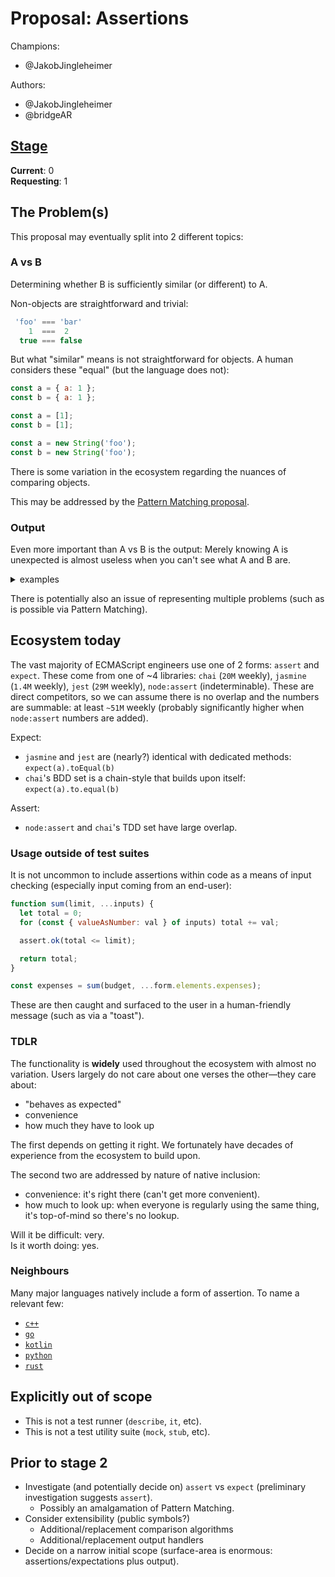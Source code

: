 # Proposal: Assertions

Champions:
* @JakobJingleheimer

Authors:
* @JakobJingleheimer
* @bridgeAR

## [Stage](https://tc39.github.io/process-document/)

**Current**: 0
<br />
**Requesting**: 1

## The Problem(s)

This proposal may eventually split into 2 different topics:

### A vs B

Determining whether B is sufficiently similar (or different) to A.

Non-objects are straightforward and trivial:

```js
 'foo' === 'bar'
    1  ===  2
  true === false
```

But what "similar" means is not straightforward for objects. A human considers these "equal" (but the language does not):

```js
const a = { a: 1 };
const b = { a: 1 };
```
```js
const a = [1];
const b = [1];
```
```js
const a = new String('foo');
const b = new String('foo');
```

There is some variation in the ecosystem regarding the nuances of comparing objects.

This may be addressed by the [Pattern Matching proposal](https://github.com/tc39/proposal-pattern-matching).

### Output

Even more important than A vs B is the output: Merely knowing A is unexpected is almost useless when you can't see what A and B are.

<details>
<summary>examples</summary>

Annoying:
```js
if (A !== B) throw new Error('A does not equal B');
// Error: A does not equal B
```

Better
```js
if (A !== B) throw new Error(`${A} does not equal ${B}`);
// Error: 1 does not equal 2
```

But brittle
```js
if (A !== B) throw new Error(`${A} does not equal ${B}`);
// Error: [object Object] does not equal [object Object]
```
</details>

There is potentially also an issue of representing multiple problems (such as is possible via Pattern Matching).

## Ecosystem today

The vast majority of ECMAScript engineers use one of 2 forms: `assert` and `expect`. These come from one of ~4 libraries: `chai` (`20M` weekly), `jasmine` (`1.4M` weekly), `jest` (`29M` weekly), `node:assert` (indeterminable). These are direct competitors, so we can assume there is no overlap and the numbers are summable: at least `~51M` weekly (probably significantly higher when `node:assert` numbers are added).

Expect:

* `jasmine` and `jest` are (nearly?) identical with dedicated methods: `expect(a).toEqual(b)`
* `chai`'s BDD set is a chain-style that builds upon itself: `expect(a).to.equal(b)`

Assert:

* `node:assert` and `chai`'s TDD set have large overlap.

### Usage outside of test suites

It is not uncommon to include assertions within code as a means of input checking (especially input coming from an end-user):

```js
function sum(limit, ...inputs) {
  let total = 0;
  for (const { valueAsNumber: val } of inputs) total += val;

  assert.ok(total <= limit);

  return total;
}

const expenses = sum(budget, ...form.elements.expenses);
```

These are then caught and surfaced to the user in a human-friendly message (such as via a "toast").

### TDLR

The functionality is **widely** used throughout the ecosystem with almost no variation. Users largely do not care about one verses the other—they care about:

* "behaves as expected"
* convenience
* how much they have to look up

The first depends on getting it right. We fortunately have decades of experience from the ecosystem to build upon.

The second two are addressed by nature of native inclusion:

* convenience: it's right there (can't get more convenient).
* how much to look up: when everyone is regularly using the same thing, it's top-of-mind so there's no lookup.

Will it be difficult: very.
<br />
Is it worth doing: yes.

### Neighbours

Many major languages natively include a form of assertion. To name a relevant few:

* [`c++`](https://en.cppreference.com/w/cpp/error/assert)
* [`go`](https://pkg.go.dev/github.com/stretchr/testify/assert)
* [`kotlin`](https://kotlinlang.org/api/core/kotlin-stdlib/kotlin/assert.html)
* [`python`](https://docs.python.org/3/reference/simple_stmts.html#the-assert-statement)
* [`rust`](https://doc.rust-lang.org/std/macro.assert.html)

## Explicitly out of scope

* This is not a test runner (`describe`, `it`, etc).
* This is not a test utility suite (`mock`, `stub`, etc).

## Prior to stage 2

* Investigate (and potentially decide on) `assert` vs `expect` (preliminary investigation suggests `assert`).
  * Possibly an amalgamation of Pattern Matching.
* Consider extensibility (public symbols?)
  * Additional/replacement comparison algorithms
  * Additional/replacement output handlers
* Decide on a narrow initial scope (surface-area is enormous: assertions/expectations plus output).
